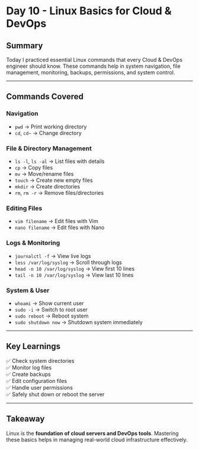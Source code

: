 # Day 10 - Linux Basics for Cloud & DevOps

## Summary
Today I practiced essential Linux commands that every Cloud & DevOps engineer should know. These commands help in system navigation, file management, monitoring, backups, permissions, and system control.

---

## Commands Covered

### Navigation
- `pwd` → Print working directory  
- `cd`, `cd~` → Change directory  

### File & Directory Management
- `ls -l`, `ls -al` → List files with details  
- `cp` → Copy files  
- `mv` → Move/rename files  
- `touch` → Create new empty files  
- `mkdir` → Create directories  
- `rm`, `rm -r` → Remove files/directories  

### Editing Files
- `vim filename` → Edit files with Vim  
- `nano filename` → Edit files with Nano  

### Logs & Monitoring
- `journalctl -f` → View live logs  
- `less /var/log/syslog` → Scroll through logs  
- `head -n 10 /var/log/syslog` → View first 10 lines  
- `tail -n 10 /var/log/syslog` → View last 10 lines  

### System & User
- `whoami` → Show current user  
- `sudo -i` → Switch to root user  
- `sudo reboot` → Reboot system  
- `sudo shutdown now` → Shutdown system immediately  

---

## Key Learnings
✅ Check system directories  
✅ Monitor log files  
✅ Create backups  
✅ Edit configuration files  
✅ Handle user permissions  
✅ Safely shut down or reboot the server  

---

## Takeaway
Linux is the **foundation of cloud servers and DevOps tools**. Mastering these basics helps in managing real-world cloud infrastructure effectively.

